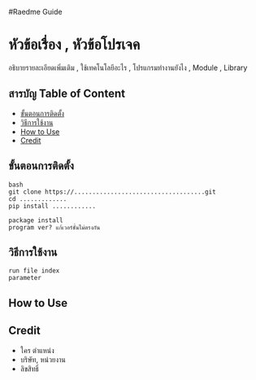 #Raedme Guide

# หัวข้อเรื่อง , หัวข้อโปรเจค
อธิบายรายละเอียดเพิ่มเติม , ใช้เทคโนโลยีอะไร , โปรแกรมทำงานยังไง , Module , Library

## สารบัญ Table of Content

 - [ขั้นตอนการติดตั้ง](#%E0%B8%82%E0%B8%B1%E0%B9%89%E0%B8%99%E0%B8%95%E0%B8%AD%E0%B8%99%E0%B8%81%E0%B8%B2%E0%B8%A3%E0%B8%95%E0%B8%B4%E0%B8%94%E0%B8%95%E0%B8%B1%E0%B9%89%E0%B8%87)
 - [วิธีการใช้งาน](#%E0%B8%A7%E0%B8%B4%E0%B8%98%E0%B8%B5%E0%B8%81%E0%B8%B2%E0%B8%A3%E0%B9%83%E0%B8%8A%E0%B9%89%E0%B8%87%E0%B8%B2%E0%B8%99)
 - [How to Use](#how-to-use)
 - [Credit](#credit)

##	ขั้นตอนการติดตั้ง
	bash
	git clone https://....................................git
	cd .............
	pip install ............

	package install
	program ver? แก้เวอร์ชั่นไม่ตรงกัน
	
##	วิธีการใช้งาน
	run file index
	parameter
	
##	How to Use

##	 Credit
 - ใคร ตำแหน่ง
 - บริษัท, หน่วยงาน
 - ลิขสิทธิ์
